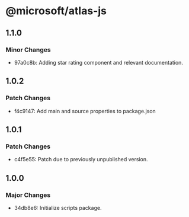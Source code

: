 # @microsoft/atlas-js

## 1.1.0

### Minor Changes

- 97a0c8b: Adding star rating component and relevant documentation.

## 1.0.2

### Patch Changes

- f4c9147: Add main and source properties to package.json

## 1.0.1

### Patch Changes

- c4f5e55: Patch due to previously unpublished version.

## 1.0.0

### Major Changes

- 34db8e6: Initialize scripts package.
